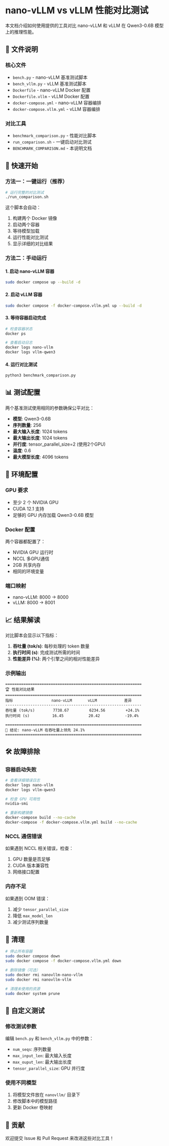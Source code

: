 # nano-vLLM vs vLLM 性能对比测试

本文档介绍如何使用提供的工具对比 nano-vLLM 和 vLLM 在 Qwen3-0.6B 模型上的推理性能。

## 📁 文件说明

### 核心文件
- `bench.py` - nano-vLLM 基准测试脚本
- `bench_vllm.py` - vLLM 基准测试脚本
- `Dockerfile` - nano-vLLM Docker 配置
- `Dockerfile.vllm` - vLLM Docker 配置
- `docker-compose.yml` - nano-vLLM 容器编排
- `docker-compose.vllm.yml` - vLLM 容器编排

### 对比工具
- `benchmark_comparison.py` - 性能对比脚本
- `run_comparison.sh` - 一键启动对比测试
- `BENCHMARK_COMPARISON.md` - 本说明文档

## 🚀 快速开始

### 方法一：一键运行（推荐）

```bash
# 运行完整的对比测试
./run_comparison.sh
```

这个脚本会自动：
1. 构建两个 Docker 镜像
2. 启动两个容器
3. 等待模型加载
4. 运行性能对比测试
5. 显示详细的对比结果

### 方法二：手动运行

#### 1. 启动 nano-vLLM 容器
```bash
sudo docker compose up --build -d
```

#### 2. 启动 vLLM 容器
```bash
sudo docker compose -f docker-compose.vllm.yml up --build -d
```

#### 3. 等待容器启动完成
```bash
# 检查容器状态
docker ps

# 查看启动日志
docker logs nano-vllm
docker logs vllm-qwen3
```

#### 4. 运行对比测试
```bash
python3 benchmark_comparison.py
```

## 📊 测试配置

两个基准测试使用相同的参数确保公平对比：

- **模型**: Qwen3-0.6B
- **序列数量**: 256
- **最大输入长度**: 1024 tokens
- **最大输出长度**: 1024 tokens
- **并行度**: tensor_parallel_size=2 (使用2个GPU)
- **温度**: 0.6
- **最大模型长度**: 4096 tokens

## 🔧 环境配置

### GPU 要求
- 至少 2 个 NVIDIA GPU
- CUDA 12.1 支持
- 足够的 GPU 内存加载 Qwen3-0.6B 模型

### Docker 配置
两个容器都配置了：
- NVIDIA GPU 运行时
- NCCL 多GPU通信
- 2GB 共享内存
- 相同的环境变量

### 端口映射
- nano-vLLM: 8000 → 8000
- vLLM: 8000 → 8001

## 📈 结果解读

对比脚本会显示以下指标：

1. **吞吐量 (tok/s)**: 每秒处理的 token 数量
2. **执行时间 (s)**: 完成测试所需的时间
3. **性能差异 (%)**: 两个引擎之间的相对性能差异

### 示例输出
```
============================================================
🏆 性能对比结果
============================================================
指标                 nano-vLLM       vLLM            差异           
------------------------------------------------------------
吞吐量 (tok/s)        7738.67         6234.56         +24.1%
执行时间 (s)          16.45           20.42           -19.4%

============================================================
🎯 结论: nano-vLLM 在吞吐量上领先 24.1%
============================================================
```

## 🛠️ 故障排除

### 容器启动失败
```bash
# 查看详细错误日志
docker logs nano-vllm
docker logs vllm-qwen3

# 检查 GPU 可用性
nvidia-smi

# 重新构建镜像
docker-compose build --no-cache
docker-compose -f docker-compose.vllm.yml build --no-cache
```

### NCCL 通信错误
如果遇到 NCCL 相关错误，检查：
1. GPU 数量是否足够
2. CUDA 版本兼容性
3. 网络接口配置

### 内存不足
如果遇到 OOM 错误：
1. 减少 `tensor_parallel_size`
2. 降低 `max_model_len`
3. 减少测试序列数量

## 🧹 清理

```bash
# 停止所有容器
sudo docker compose down
sudo docker compose -f docker-compose.vllm.yml down

# 删除镜像（可选）
sudo docker rmi nanovllm-nano-vllm
sudo docker rmi nanovllm-vllm

# 清理未使用的资源
sudo docker system prune
```

## 📝 自定义测试

### 修改测试参数
编辑 `bench.py` 和 `bench_vllm.py` 中的参数：
- `num_seqs`: 序列数量
- `max_input_len`: 最大输入长度
- `max_ouput_len`: 最大输出长度
- `tensor_parallel_size`: GPU 并行度

### 使用不同模型
1. 将模型文件放在 `nanovllm/` 目录下
2. 修改脚本中的模型路径
3. 更新 Docker 卷映射

## 🤝 贡献

欢迎提交 Issue 和 Pull Request 来改进这些对比工具！